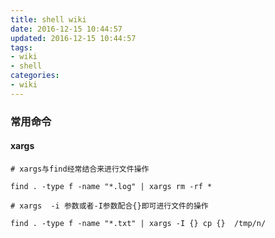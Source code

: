 ```yaml
---
title: shell wiki
date: 2016-12-15 10:44:57
updated: 2016-12-15 10:44:57
tags:
- wiki
- shell
categories:
- wiki
---
```


### 常用命令

#### xargs

``` shell
# xargs与find经常结合来进行文件操作

find . -type f -name "*.log" | xargs rm -rf *

# xargs  -i 参数或者-I参数配合{}即可进行文件的操作

find . -type f -name "*.txt" | xargs -I {} cp {}  /tmp/n/


```
